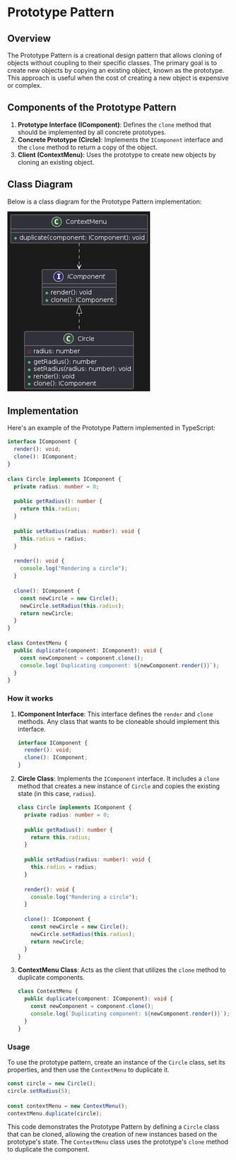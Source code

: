 # Prototype Pattern

## Overview

The Prototype Pattern is a creational design pattern that allows cloning of objects without coupling to their specific classes. The primary goal is to create new objects by copying an existing object, known as the prototype. This approach is useful when the cost of creating a new object is expensive or complex.

## Components of the Prototype Pattern

1. **Prototype Interface (IComponent)**: Defines the `clone` method that should be implemented by all concrete prototypes.
2. **Concrete Prototype (Circle)**: Implements the `IComponent` interface and the `clone` method to return a copy of the object.
3. **Client (ContextMenu)**: Uses the prototype to create new objects by cloning an existing object.


## Class Diagram

Below is a class diagram for the Prototype Pattern implementation:

![Prototype Pattern Class Diagram](/images/prototype-pattern.png)

## Implementation

Here's an example of the Prototype Pattern implemented in TypeScript:

```typescript
interface IComponent {
  render(): void;
  clone(): IComponent;
}

class Circle implements IComponent {
  private radius: number = 0;

  public getRadius(): number {
    return this.radius;
  }

  public setRadius(radius: number): void {
    this.radius = radius;
  }

  render(): void {
    console.log("Rendering a circle");
  }

  clone(): IComponent {
    const newCircle = new Circle();
    newCircle.setRadius(this.radius);
    return newCircle;
  }
}

class ContextMenu {
  public duplicate(component: IComponent): void {
    const newComponent = component.clone();
    console.log(`Duplicating component: ${newComponent.render()}`);
  }
}
```

### How it works

1. **IComponent Interface**: This interface defines the `render` and `clone` methods. Any class that wants to be cloneable should implement this interface.
   
   ```typescript
   interface IComponent {
     render(): void;
     clone(): IComponent;
   }
   ```

2. **Circle Class**: Implements the `IComponent` interface. It includes a `clone` method that creates a new instance of `Circle` and copies the existing state (in this case, `radius`).
   
   ```typescript
   class Circle implements IComponent {
     private radius: number = 0;

     public getRadius(): number {
       return this.radius;
     }

     public setRadius(radius: number): void {
       this.radius = radius;
     }

     render(): void {
       console.log("Rendering a circle");
     }

     clone(): IComponent {
       const newCircle = new Circle();
       newCircle.setRadius(this.radius);
       return newCircle;
     }
   }
   ```

3. **ContextMenu Class**: Acts as the client that utilizes the `clone` method to duplicate components.
   
   ```typescript
   class ContextMenu {
     public duplicate(component: IComponent): void {
       const newComponent = component.clone();
       console.log(`Duplicating component: ${newComponent.render()}`);
     }
   }
   ```

### Usage

To use the prototype pattern, create an instance of the `Circle` class, set its properties, and then use the `ContextMenu` to duplicate it.

```typescript
const circle = new Circle();
circle.setRadius(5);

const contextMenu = new ContextMenu();
contextMenu.duplicate(circle);
```

This code demonstrates the Prototype Pattern by defining a `Circle` class that can be cloned, allowing the creation of new instances based on the prototype's state. The `ContextMenu` class uses the prototype's `clone` method to duplicate the component.